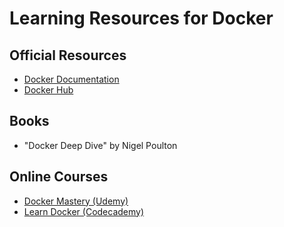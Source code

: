 # Learning Resources for Docker

## Official Resources
- [Docker Documentation](https://docs.docker.com/)
- [Docker Hub](https://hub.docker.com/)

## Books
- "Docker Deep Dive" by Nigel Poulton

## Online Courses
- [Docker Mastery (Udemy)](https://www.udemy.com/course/docker-mastery/)
- [Learn Docker (Codecademy)](https://www.codecademy.com/learn/learn-docker)

